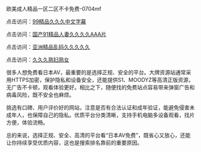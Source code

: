 
欧美成人精品一区二区不卡免费-0704mf

点击访问：<a href="https://bered.pages.dev/">99精品久久久中文字幕</a>

点击访问：<a href="https://rtj-3zo.pages.dev/">国产91精品人妻久久久久AAA片</a>

点击访问：<a href="https://vassv.pages.dev/">亚洲精品乱码久久久久久</a>

点击访问：<a href="https://gsd-agv.pages.dev/">久久久熟妇熟女</a>


很多人想免费看日本AV，最重要的是选择正规、安全的平台。大牌资源站通常采用HTTPS加密，保护隐私和设备安全，还能提供S1、MOODYZ等高清正版资源，无广告不卡顿，观看体验更好。相比之下，随便找的免费站点容易带来弹窗广告和病毒风险，既不安全也麻烦。

挑选有口碑、用户评价好的网站，注意是否有合法认证和成年验证，能避免侵害未成年人，也保障自己的隐私。优质平台分类清晰，支持手机电脑多设备观看，找片方便，体验流畅。

总的来说，选择正规、安全、高清的平台看“日本AV免费”，既省心又放心，还能让你持续享受优质内容，这也是搜索排名靠前的重要原因。

<span style="display:none;">[Canonical link](）</span>



